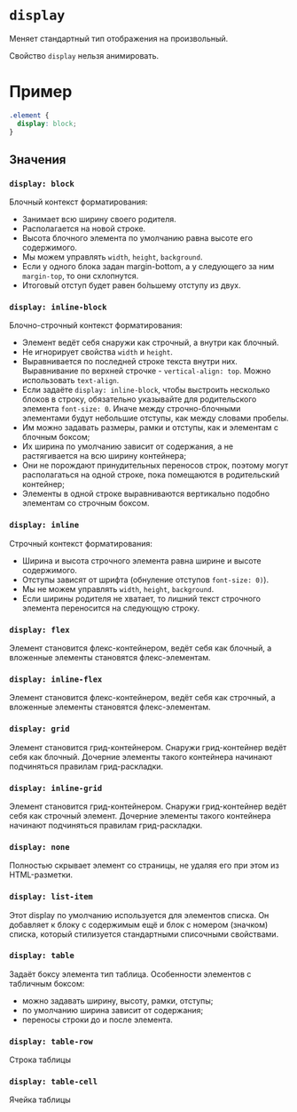 # `display`

Меняет стандартный тип отображения на произвольный.

Свойство `display` нельзя анимировать.

# Пример

```css
.element {
  display: block;
}
```

## Значения

### `display: block`

Блочный контекст форматирования:

- Занимает всю ширину своего родителя.
- Располагается на новой строке.
- Высота блочного элемента по умолчанию равна высоте его содержимого.
- Мы можем управлять `width`, `height`, `background`.
- Если у одного блока задан margin-bottom, а у следующего за ним `margin-top`, то они схлопнутся.
- Итоговый отступ будет равен бо́льшему отступу из двух.

### `display: inline-block`

Блочно-строчный контекст форматирования:

- Элемент ведёт себя снаружи как строчный, а внутри как блочный.
- Не игнорирует свойства `width` и `height`.
- Выравнивается по последней строке текста внутри них. Выравнивание по верхней строчке - `vertical-align: top`. Можно использовать `text-align`.
- Если задаёте `display: inline-block`, чтобы выстроить несколько блоков в строку, обязательно указывайте для родительского элемента `font-size: 0`. Иначе между строчно-блочными элементами будут небольшие отступы, как между словами пробелы.
- Им можно задавать размеры, рамки и отступы, как и элементам с блочным боксом;
- Их ширина по умолчанию зависит от содержания, а не растягивается на всю ширину контейнера;
- Они не порождают принудительных переносов строк, поэтому могут располагаться на одной строке, пока помещаются в родительский контейнер;
- Элементы в одной строке выравниваются вертикально подобно элементам со строчным боксом.

### `display: inline`

Строчный контекст форматирования:

- Ширина и высота строчного элемента равна ширине и высоте содержимого.
- Отступы зависят от шрифта (обнуление отступов `font-size: 0)`).
- Мы не можем управлять `width`, `height`, `background`.
- Если ширины родителя не хватает, то лишний текст строчного элемента переносится на следующую строку.

### `display: flex`

Элемент становится флекс-контейнером, ведёт себя как блочный, а вложенные элементы становятся флекс-элементам.

### `display: inline-flex`

Элемент становится флекс-контейнером, ведёт себя как строчный, а вложенные элементы становятся флекс-элементам.

### `display: grid`

Элемент становится грид-контейнером. Снаружи грид-контейнер ведёт себя как блочный. Дочерние элементы такого контейнера начинают подчиняться правилам грид-раскладки.

### `display: inline-grid`

Элемент становится грид-контейнером. Снаружи грид-контейнер ведёт себя как строчный элемент. Дочерние элементы такого контейнера начинают подчиняться правилам грид-раскладки.

### `display: none`

Полностью скрывает элемент со страницы, не удаляя его при этом из HTML-разметки.

### `display: list-item`

Этот display по умолчанию используется для элементов списка. Он добавляет к блоку с содержимым ещё и блок с номером (значком) списка, который стилизуется стандартными списочными свойствами.

### `display: table`

Задаёт боксу элемента тип таблица. Особенности элементов с табличным боксом:

- можно задавать ширину, высоту, рамки, отступы;
- по умолчанию ширина зависит от содержания;
- переносы строки до и после элемента.

### `display: table-row`

Строка таблицы

### `display: table-cell`

Ячейка таблицы
